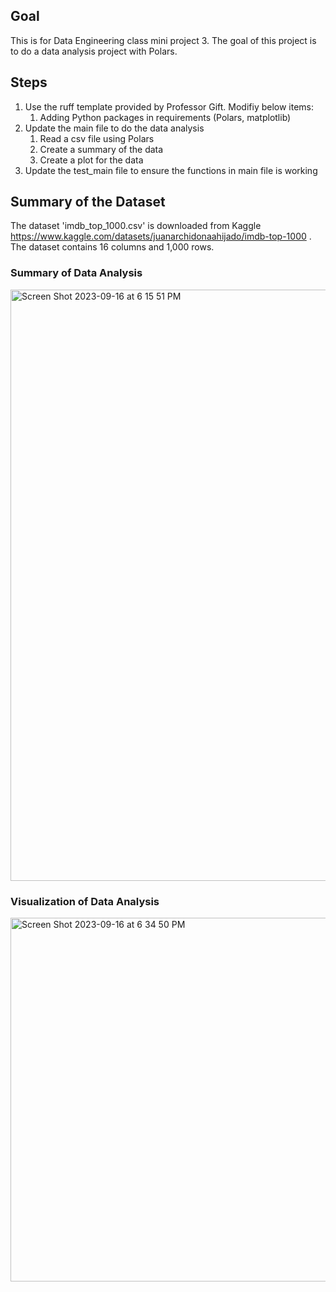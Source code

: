 ## Goal
This is for Data Engineering class mini project 3. The goal of this project is to do a data analysis project with Polars.

## Steps
1. Use the ruff template provided by Professor Gift. Modifiy below items:
    1. Adding Python packages in requirements (Polars, matplotlib)
2. Update the main file to do the data analysis
    1. Read a csv file using Polars
    2. Create a summary of the data
    3. Create a plot for the data
3. Update the test_main file to ensure the functions in main file is working

## Summary of the Dataset
The dataset 'imdb_top_1000.csv' is downloaded from Kaggle https://www.kaggle.com/datasets/juanarchidonaahijado/imdb-top-1000 . The dataset contains 16 columns and 1,000 rows. 

### Summary of Data Analysis
<img width="946" alt="Screen Shot 2023-09-16 at 6 15 51 PM" src="https://github.com/nogibjj/Week3Polar/assets/47194238/1c490efe-26c3-4330-a313-5ed2574f074d">

### Visualization of Data Analysis
<img width="582" alt="Screen Shot 2023-09-16 at 6 34 50 PM" src="https://github.com/nogibjj/Week3Polar/assets/47194238/d58721d1-869c-44ab-bc47-7d08a8c24a6b">